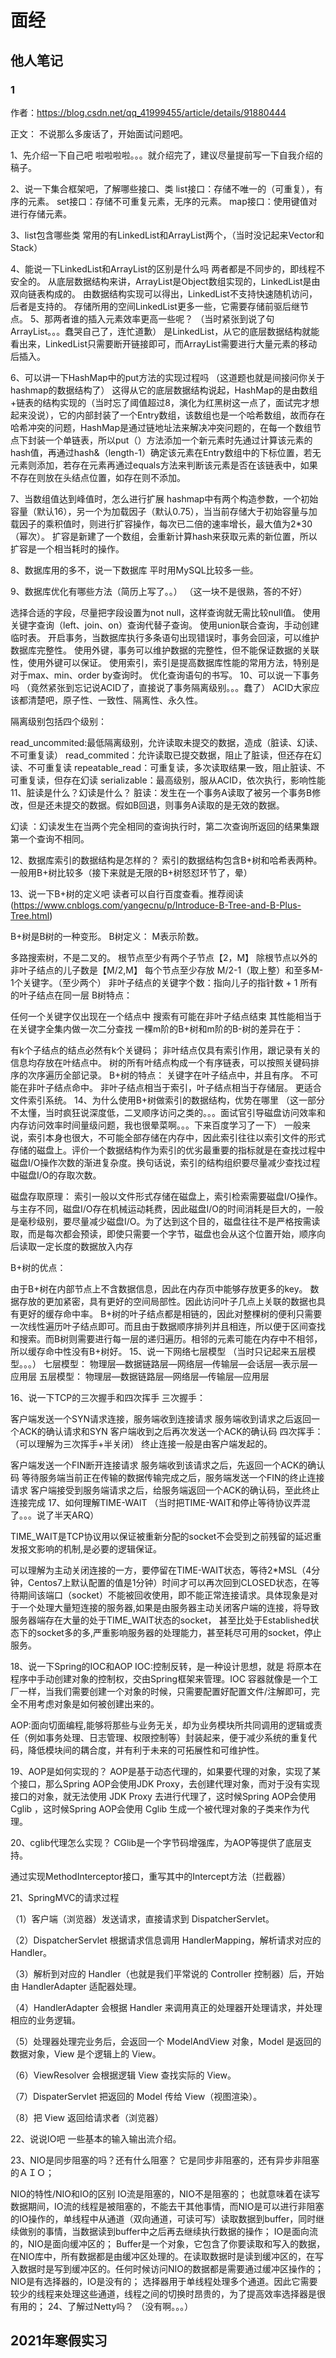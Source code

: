 # 面经

## 他人笔记

### 1

作者：https://blog.csdn.net/qq_41999455/article/details/91880444



正文：
不说那么多废话了，开始面试问题吧。

1、先介绍一下自己吧
啦啦啦啦。。。就介绍完了，建议尽量提前写一下自我介绍的稿子。

2、说一下集合框架吧，了解哪些接口、类
list接口：存储不唯一的（可重复），有序的元素。
set接口：存储不可重复元素，无序的元素。
map接口：使用键值对进行存储元素。

3、list包含哪些类
常用的有LinkedList和ArrayList两个，（当时没记起来Vector和Stack）

4、能说一下LinkedList和ArrayList的区别是什么吗
两者都是不同步的，即线程不安全的。
从底层数据结构来讲，ArrayList是Object数组实现的，LinkedList是由双向链表构成的。
由数据结构实现可以得出，LinkedList不支持快速随机访问，后者是支持的。
存储所用的空间LinkedList更多一些，它需要存储前驱后继节点。
5、那两者谁的插入元素效率更高一些呢？
（当时紧张到说了句ArrayList。。。蠢哭自己了，连忙道歉）
是LinkedList，从它的底层数据结构就能看出来，LinkedList只需要断开链接即可，而ArrayList需要进行大量元素的移动后插入。

6、可以讲一下HashMap中的put方法的实现过程吗
（这道题也就是间接问你关于hashmap的数据结构了）
这得从它的底层数据结构说起，HashMap的是由数组+链表的结构实现的（当时忘了阈值超过8，演化为红黑树这一点了，面试完才想起来没说），它的内部封装了一个Entry数组，该数组也是一个哈希数组，故而存在哈希冲突的问题，HashMap是通过链地址法来解决冲突问题的，在每一个数组节点下封装一个单链表，所以put（）方法添加一个新元素时先通过计算该元素的hash值，再通过hash&（length-1）确定该元素在Entry数组中的下标位置，若无元素则添加，若存在元素再通过equals方法来判断该元素是否在该链表中，如果不存在则放在头结点位置，如存在则不添加。

7、当数组值达到峰值时，怎么进行扩展
hashmap中有两个构造参数，一个初始容量（默认16），另一个为加载因子（默认0.75），当当前存储大于初始容量与加载因子的乘积值时，则进行扩容操作，每次已二倍的速率增长，最大值为2*30（幂次）。
扩容是新建了一个数组，会重新计算hash来获取元素的新位置，所以扩容是一个相当耗时的操作。

8、数据库用的多不，说一下数据库
平时用MySQL比较多一些。

9、数据库优化有哪些方法（简历上写了。。）
（这一块不是很熟，答的不好）

选择合适的字段，尽量把字段设置为not null，这样查询就无需比较null值。
使用关键字查询（left、join、on）查询代替子查询。
使用union联合查询，手动创建临时表。
开启事务，当数据库执行多条语句出现错误时，事务会回滚，可以维护数据库完整性。
使用外键，事务可以维护数据的完整性，但不能保证数据的关联性，使用外键可以保证。
使用索引，索引是提高数据库性能的常用方法，特别是对于max、min、order by查询时。
优化查询语句的书写。
10、可以说一下事务吗
（竟然紧张到忘记说ACID了，直接说了事务隔离级别。。。蠢了）
ACID大家应该都清楚吧，原子性、一致性、隔离性、永久性。

隔离级别包括四个级别：

read_uncommited:最低隔离级别，允许读取未提交的数据，造成（脏读、幻读、不可重复读）
read_commited：允许读取已提交数据，阻止了脏读，但还存在幻读、不可重复读
repeatable_read：可重复读，多次读取结果一致，阻止脏读、不可重复读，但存在幻读
serializable：最高级别，服从ACID，依次执行，影响性能
11、脏读是什么？幻读是什么？
脏读：发生在一个事务A读取了被另一个事务B修改，但是还未提交的数据。假如B回退，则事务A读取的是无效的数据。

幻读 ：幻读发生在当两个完全相同的查询执行时，第二次查询所返回的结果集跟第一个查询不相同。

12、数据库索引的数据结构是怎样的？
索引的数据结构包含B+树和哈希表两种。一般用B+树比较多（接下来就是无限的B+树怒怼环节了，晕）

13、说一下B+树的定义吧
读者可以自行百度查看。推荐阅读(https://www.cnblogs.com/yangecnu/p/Introduce-B-Tree-and-B-Plus-Tree.html)

B+树是B树的一种变形。
B树定义：
M表示阶数。

多路搜索树，不是二叉的。
根节点至少有两个子节点【2，M】
除根节点以外的非叶子结点的儿子数是【M/2,M】
每个节点至少存放 M/2-1（取上整）和至多M-1个关键字。（至少两个）
非叶子结点的关键字个数：指向儿子的指针数 + 1
所有的叶子结点在同一层
B树特点：

任何一个关键字仅出现在一个结点中
搜索有可能在非叶子结点结束
其性能相当于在关键字全集内做一次二分查找
一棵m阶的B+树和m阶的B-树的差异在于：

有k个子结点的结点必然有k个关键码；
非叶结点仅具有索引作用，跟记录有关的信息均存放在叶结点中。
树的所有叶结点构成一个有序链表，可以按照关键码排序的次序遍历全部记录。
B+树的特点：
关键字在叶子结点中，并且有序。
不可能在非叶子结点命中。
非叶子结点相当于索引，叶子结点相当于存储层。
更适合文件索引系统。
14、为什么使用B+树做索引的数据结构，优势在哪里
（这一部分不太懂，当时疯狂说深度低，二叉顺序访问之类的。。。面试官引导磁盘访问效率和内存访问效率时间量级问题，我也很晕菜啊。。。下来百度学习了一下）
一般来说，索引本身也很大，不可能全部存储在内存中，因此索引往往以索引文件的形式存储的磁盘上。评价一个数据结构作为索引的优劣最重要的指标就是在查找过程中磁盘I/O操作次数的渐进复杂度。换句话说，索引的结构组织要尽量减少查找过程中磁盘I/O的存取次数。

磁盘存取原理：
索引一般以文件形式存储在磁盘上，索引检索需要磁盘I/O操作。与主存不同，磁盘I/O存在机械运动耗费，因此磁盘I/O的时间消耗是巨大的，一般是毫秒级别，要尽量减少磁盘I/O。为了达到这个目的，磁盘往往不是严格按需读取，而是每次都会预读，即使只需要一个字节，磁盘也会从这个位置开始，顺序向后读取一定长度的数据放入内存

B+树的优点：

由于B+树在内部节点上不含数据信息，因此在内存页中能够存放更多的key。 数据存放的更加紧密，具有更好的空间局部性。因此访问叶子几点上关联的数据也具有更好的缓存命中率。
B+树的叶子结点都是相链的，因此对整棵树的便利只需要一次线性遍历叶子结点即可。而且由于数据顺序排列并且相连，所以便于区间查找和搜索。而B树则需要进行每一层的递归遍历。相邻的元素可能在内存中不相邻，所以缓存命中性没有B+树好。
15、说一下网络七层模型
（当时只记起来五层模型。。。）
七层模型：
物理层—数据链路层—网络层—传输层—会话层—表示层—应用层
五层模型：
物理层—数据链路层—网络层—传输层—应用层

16、说一下TCP的三次握手和四次挥手
三次握手：

客户端发送一个SYN请求连接，服务端收到连接请求
服务端收到请求之后返回一个ACK的确认请求和SYN
客户端收到之后再次发送一个ACK的确认码
四次挥手：（可以理解为三次挥手+半关闭）
终止连接一般是由客户端发起的。

客户端发送一个FIN断开连接请求
服务端收到该请求之后，先返回一个ACK的确认码
等待服务端当前正在传输的数据传输完成之后，服务端发送一个FIN的终止连接请求
客户端接受到服务端请求之后，给服务端返回一个ACK的确认码，至此终止连接完成
17、如何理解TIME-WAIT
（当时把TIME-WAIT和停止等待协议弄混了。。。说了半天ARQ）

TIME_WAIT是TCP协议用以保证被重新分配的socket不会受到之前残留的延迟重发报文影响的机制,是必要的逻辑保证。

可以理解为主动关闭连接的一方，要停留在TIME-WAIT状态，等待2*MSL（4分钟，Centos7上默认配置的值是1分钟）时间才可以再次回到CLOSED状态，在等待期间该端口（socket）不能被回收使用，即不能正常连接请求。具体现象是对于一个处理大量短连接的服务器,如果是由服务器主动关闭客户端的连接，将导致服务器端存在大量的处于TIME_WAIT状态的socket， 甚至比处于Established状态下的socket多的多,严重影响服务器的处理能力，甚至耗尽可用的socket，停止服务。

18、说一下Spring的IOC和AOP
IOC:控制反转，是一种设计思想，就是 将原本在程序中手动创建对象的控制权，交由Spring框架来管理。IOC 容器就像是一个工厂一样，当我们需要创建一个对象的时候，只需要配置好配置文件/注解即可，完全不用考虑对象是如何被创建出来的。

AOP:面向切面编程,能够将那些与业务无关，却为业务模块所共同调用的逻辑或责任（例如事务处理、日志管理、权限控制等）封装起来，便于减少系统的重复代码，降低模块间的耦合度，并有利于未来的可拓展性和可维护性。

19、AOP是如何实现的？
AOP是基于动态代理的，如果要代理的对象，实现了某个接口，那么Spring AOP会使用JDK Proxy，去创建代理对象，而对于没有实现接口的对象，就无法使用 JDK Proxy 去进行代理了，这时候Spring AOP会使用Cglib ，这时候Spring AOP会使用 Cglib 生成一个被代理对象的子类来作为代理。

20、cglib代理怎么实现？
CGlib是一个字节码增强库，为AOP等提供了底层支持。

通过实现MethodInterceptor接口，重写其中的Intercept方法（拦截器）

21、SpringMVC的请求过程

（1）客户端（浏览器）发送请求，直接请求到 DispatcherServlet。

（2）DispatcherServlet 根据请求信息调用 HandlerMapping，解析请求对应的 Handler。

（3）解析到对应的 Handler（也就是我们平常说的 Controller 控制器）后，开始由 HandlerAdapter 适配器处理。

（4）HandlerAdapter 会根据 Handler 来调用真正的处理器开处理请求，并处理相应的业务逻辑。

（5）处理器处理完业务后，会返回一个 ModelAndView 对象，Model 是返回的数据对象，View 是个逻辑上的 View。

（6）ViewResolver 会根据逻辑 View 查找实际的 View。

（7）DispaterServlet 把返回的 Model 传给 View（视图渲染）。

（8）把 View 返回给请求者（浏览器）

22、说说IO吧
一些基本的输入输出流介绍。

23、NIO是同步阻塞的吗？还有什么阻塞？
它是同步非阻塞的，还有异步非阻塞的ＡＩＯ；

NIO的特性/NIO和IO的区别
IO流是阻塞的，NIO不是阻塞的；
也就意味着在读写数据期间，IO流的线程是被阻塞的，不能去干其他事情，而NIO是可以进行非阻塞的IO操作的，单线程中从通道（双向通道，可读可写）读取数据到buffer，同时继续做别的事情，当数据读到buffer中之后再去继续执行数据的操作；
IO是面向流的，NIO是面向缓冲区的；
Buffer是一个对象，它包含了你要读取和写入的数据，在NIO库中，所有数据都是由缓冲区处理的。在读取数据时是读到缓冲区的，在写入数据时是写到缓冲区的。任何时候访问NIO的数据都是需要通过缓冲区操作的；
NIO是有选择器的，IO是没有的；
选择器用于单线程处理多个通道。因此它需要较少的线程来处理这些通道，线程之间的切换时昂贵的，为了提高效率选择器是很有用的；
24、了解过Netty吗？
（没有啊。。。）

## 2021年寒假实习

